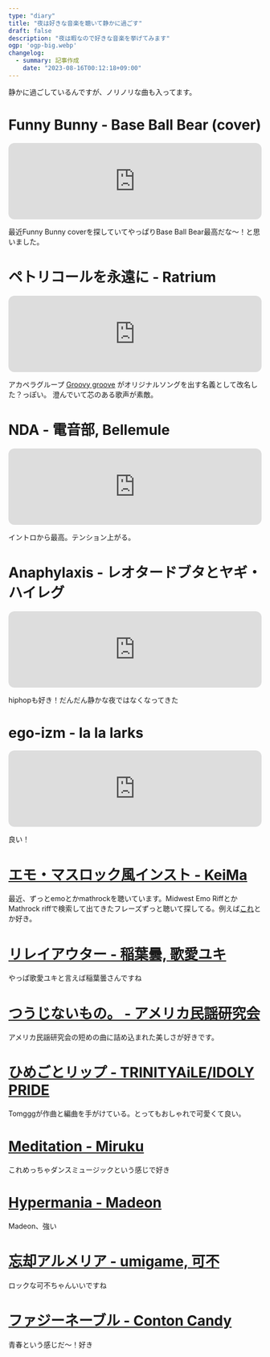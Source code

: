 ```yaml
---
type: "diary"
title: "夜は好きな音楽を聴いて静かに過ごす"
draft: false
description: "夜は暇なので好きな音楽を挙げてみます"
ogp: 'ogp-big.webp'
changelog:
  - summary: 記事作成
    date: "2023-08-16T00:12:18+09:00"
---
```


<!-- titleは自動で入る -->
静かに過ごしているんですが、ノリノリな曲も入ってます。

# Funny Bunny - Base Ball Bear (cover)

<iframe style="border-radius:12px" src="https://open.spotify.com/embed/track/49UeN0sFn8ZabPC6WdX03l?utm_source=generator" width="100%" height="152" frameBorder="0" allowfullscreen="" allow="autoplay; clipboard-write; encrypted-media; fullscreen; picture-in-picture" loading="lazy"></iframe>

最近Funny Bunny coverを探していてやっぱりBase Ball Bear最高だな〜！と思いました。

# ペトリコールを永遠に - Ratrium

<iframe style="border-radius:12px" src="https://open.spotify.com/embed/track/76FJ8Img5rLeHdP5r30Hii?utm_source=generator" width="100%" height="152" frameBorder="0" allowfullscreen="" allow="autoplay; clipboard-write; encrypted-media; fullscreen; picture-in-picture" loading="lazy"></iframe>

アカペラグループ [Groovy groove](https://www.youtube.com/@GroovygrooveMusic/videos) がオリジナルソングを出す名義として改名した？っぽい。
澄んでいて芯のある歌声が素敵。

# NDA - 電音部, Bellemule

<iframe style="border-radius:12px" src="https://open.spotify.com/embed/track/24kSFugmsKL8G588GTZuul?utm_source=generator" width="100%" height="152" frameBorder="0" allowfullscreen="" allow="autoplay; clipboard-write; encrypted-media; fullscreen; picture-in-picture" loading="lazy"></iframe>

イントロから最高。テンション上がる。

# Anaphylaxis - レオタードブタとヤギ・ハイレグ

<iframe style="border-radius:12px" src="https://open.spotify.com/embed/track/0JiYY0ndPLSnXUtr62jehe?utm_source=generator" width="100%" height="152" frameBorder="0" allowfullscreen="" allow="autoplay; clipboard-write; encrypted-media; fullscreen; picture-in-picture" loading="lazy"></iframe>

hiphopも好き！だんだん静かな夜ではなくなってきた

# ego-izm - la la larks

<iframe style="border-radius:12px" src="https://open.spotify.com/embed/track/0fcbybCv0SGQiXazXqDD9R?utm_source=generator" width="100%" height="152" frameBorder="0" allowfullscreen="" allow="autoplay; clipboard-write; encrypted-media; fullscreen; picture-in-picture" loading="lazy"></iframe>

良い！

# [エモ・マスロック風インスト - KeiMa](https://youtu.be/kIbKKIuNA9o)

最近、ずっとemoとかmathrockを聴いています。Midwest Emo RiffとかMathrock riffで検索して出てきたフレーズずっと聴いて探してる。例えば[これ](https://youtu.be/YP_Cz7hiQZI)とか好き。

# [リレイアウター - 稲葉曇, 歌愛ユキ](https://youtu.be/b56xjtP6Qac)

やっぱ歌愛ユキと言えば稲葉曇さんですね

# [つうじないもの。 - アメリカ民謡研究会](https://youtu.be/ojJNPfdka4o)

アメリカ民謡研究会の短めの曲に詰め込まれた美しさが好きです。

# [ひめごとリップ - TRINITYAiLE/IDOLY PRIDE](https://youtu.be/sgJn7UTwsaM)

Tomgggが作曲と編曲を手がけている。とってもおしゃれで可愛くて良い。

# [Meditation - Miruku](https://youtu.be/2N1NrMIBtes)

これめっちゃダンスミュージックという感じで好き

# [Hypermania - Madeon](https://youtu.be/lC5JFufOtVU)

Madeon、強い

# [忘却アルメリア - umigame, 可不](https://youtu.be/C-8-A9bKDfM)

ロックな可不ちゃんいいですね

# [ファジーネーブル - Conton Candy](https://youtu.be/TSYtV4xa8Pw)

青春という感じだ〜！好き
